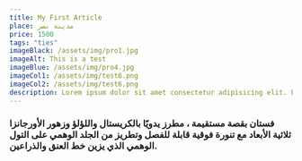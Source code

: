 ```yaml
---
title: My First Article
place: مدينة نصر
price: 1500
tags: "ties"
imageBlack: /assets/img/pro1.jpg
imageAlt: This is a test
imageBlue: /assets/img/pro4.jpg
imageCol1: /assets/img/test6.png
imageCol2: /assets/img/test6.png
description: Lorem ipsum dolor sit amet consectetur adipisicing elit. Perferendis accusantium sit illo neque rem omnis quaerat, nam similique vitae delectus ad magni vel quo maxime, magnam placeat. Reprehenderit, distinctio aliquam?
---
```


### فستان بقصة مستقيمة ، مطرز يدويًا بالكريستال واللؤلؤ وزهور الأورجانزا ثلاثية الأبعاد مع تنورة فوقية قابلة للفصل وتطريز من الجلد الوهمي على التول الوهمي الذي يزين خط العنق والذراعين.